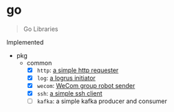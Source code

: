 # go

> Go Libraries

Implemented

- pkg
  - common
    - [x] `http`: [a simple http requester](./pkg/common/http/README.md)
    - [x] `log`: [a logrus initiator](./pkg/common/log/README.md)
    - [x] `wecom`: [WeCom group robot sender](./pkg/common/wecom/README.md)
    - [x] `ssh`: [a simple ssh client](./pkg/common/ssh/README.md)
    - [ ] `kafka`: a simple kafka producer and consumer
